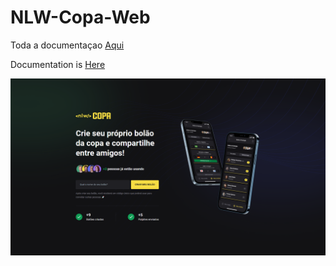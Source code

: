 # NLW-Copa-Web #

Toda a documentaçao [Aqui](https://github.com/rafacelos/NLW-Copa-mobile)

Documentation is [Here](https://github.com/rafacelos/NLW-Copa-mobile)

![Preview](https://github.com/rafacelos/NLW-Copa-Web/blob/main/WebPreview.png)
